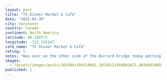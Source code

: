 ```yaml
---
layout: post
title: "TV Dinner Market & Café"
date: "2025-04-30"
city: Vancouver
country: Canada
continent: North America
latitude: 49.268772
longitude: -123.145147
cafe_name: "TV Dinner Market & Café"
rating: 5
notes: "Was over on the other side of the Burrard bridge today getting some new steel for my skate in advance of summer hockey and stumbled across - a dope little bodega with some local fare and great coffee in the heart of sports / car dealership country. #worldcoffeetour"
images:
  - /assets/images/posts/202504/494520902_18510123388001623_4036881980216651273_n_18385468591136526.jpg
published: 1
---
```

